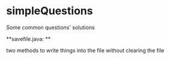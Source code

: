 # simpleQuestions
Some common questions' solutions

**savefile.java: **

two methods to write things into the file without clearing the file


